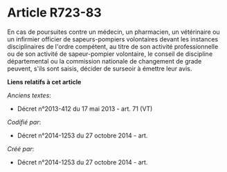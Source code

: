 # Article R723-83

En cas de poursuites contre un médecin, un pharmacien, un vétérinaire ou un infirmier officier de sapeurs-pompiers
volontaires devant les instances disciplinaires de l'ordre compétent, au titre de son activité professionnelle ou de son
activité de sapeur-pompier volontaire, le conseil de discipline départemental ou la commission nationale de changement de
grade peuvent, s'ils sont saisis, décider de surseoir à émettre leur avis.

**Liens relatifs à cet article**

_Anciens textes_:

  - Décret n°2013-412 du 17 mai 2013 - art. 71 (VT)

_Codifié par_:

  - Décret n°2014-1253 du 27 octobre 2014 - art.

_Créé par_:

  - Décret n°2014-1253 du 27 octobre 2014 - art.
